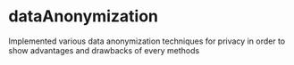 # dataAnonymization
Implemented various data anonymization techniques for privacy in order to show advantages and drawbacks of every methods
